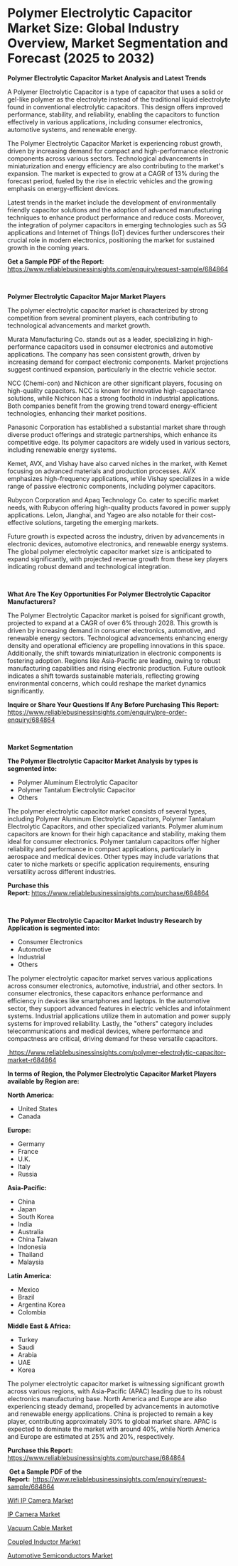 <p><h1>Polymer Electrolytic Capacitor Market Size: Global Industry Overview, Market Segmentation and Forecast (2025 to 2032)</h1></p><p><strong>Polymer Electrolytic Capacitor Market Analysis and Latest Trends</strong></p>
<p><p>A Polymer Electrolytic Capacitor is a type of capacitor that uses a solid or gel-like polymer as the electrolyte instead of the traditional liquid electrolyte found in conventional electrolytic capacitors. This design offers improved performance, stability, and reliability, enabling the capacitors to function effectively in various applications, including consumer electronics, automotive systems, and renewable energy.</p><p>The Polymer Electrolytic Capacitor Market is experiencing robust growth, driven by increasing demand for compact and high-performance electronic components across various sectors. Technological advancements in miniaturization and energy efficiency are also contributing to the market's expansion. The market is expected to grow at a CAGR of 13% during the forecast period, fueled by the rise in electric vehicles and the growing emphasis on energy-efficient devices. </p><p>Latest trends in the market include the development of environmentally friendly capacitor solutions and the adoption of advanced manufacturing techniques to enhance product performance and reduce costs. Moreover, the integration of polymer capacitors in emerging technologies such as 5G applications and Internet of Things (IoT) devices further underscores their crucial role in modern electronics, positioning the market for sustained growth in the coming years.</p></p>
<p><strong>Get a Sample PDF of the Report:&nbsp;</strong> <a href="https://www.reliablebusinessinsights.com/enquiry/request-sample/684864?utm_campaign=950&utm_medium=2&utm_source=Github&utm_content=ia&utm_term=11022025&utm_id=polymer-electrolytic-capacitor">https://www.reliablebusinessinsights.com/enquiry/request-sample/684864</a></p>
<p>&nbsp;</p>
<p><strong>Polymer Electrolytic Capacitor Major Market Players</strong></p>
<p><p>The polymer electrolytic capacitor market is characterized by strong competition from several prominent players, each contributing to technological advancements and market growth.</p><p>Murata Manufacturing Co. stands out as a leader, specializing in high-performance capacitors used in consumer electronics and automotive applications. The company has seen consistent growth, driven by increasing demand for compact electronic components. Market projections suggest continued expansion, particularly in the electric vehicle sector.</p><p>NCC (Chemi-con) and Nichicon are other significant players, focusing on high-quality capacitors. NCC is known for innovative high-capacitance solutions, while Nichicon has a strong foothold in industrial applications. Both companies benefit from the growing trend toward energy-efficient technologies, enhancing their market positions.</p><p>Panasonic Corporation has established a substantial market share through diverse product offerings and strategic partnerships, which enhance its competitive edge. Its polymer capacitors are widely used in various sectors, including renewable energy systems.</p><p>Kemet, AVX, and Vishay have also carved niches in the market, with Kemet focusing on advanced materials and production processes. AVX emphasizes high-frequency applications, while Vishay specializes in a wide range of passive electronic components, including polymer capacitors.</p><p>Rubycon Corporation and Apaq Technology Co. cater to specific market needs, with Rubycon offering high-quality products favored in power supply applications. Lelon, Jianghai, and Yageo are also notable for their cost-effective solutions, targeting the emerging markets.</p><p>Future growth is expected across the industry, driven by advancements in electronic devices, automotive electronics, and renewable energy systems. The global polymer electrolytic capacitor market size is anticipated to expand significantly, with projected revenue growth from these key players indicating robust demand and technological integration.</p></p>
<p>&nbsp;</p>
<p><strong>What Are The Key Opportunities For Polymer Electrolytic Capacitor Manufacturers?</strong></p>
<p><p>The Polymer Electrolytic Capacitor market is poised for significant growth, projected to expand at a CAGR of over 6% through 2028. This growth is driven by increasing demand in consumer electronics, automotive, and renewable energy sectors. Technological advancements enhancing energy density and operational efficiency are propelling innovations in this space. Additionally, the shift towards miniaturization in electronic components is fostering adoption. Regions like Asia-Pacific are leading, owing to robust manufacturing capabilities and rising electronic production. Future outlook indicates a shift towards sustainable materials, reflecting growing environmental concerns, which could reshape the market dynamics significantly.</p></p>
<p><strong>Inquire or Share Your Questions If Any Before Purchasing This Report:</strong> <a href="https://www.reliablebusinessinsights.com/enquiry/pre-order-enquiry/684864?utm_campaign=950&utm_medium=2&utm_source=Github&utm_content=ia&utm_term=11022025&utm_id=polymer-electrolytic-capacitor">https://www.reliablebusinessinsights.com/enquiry/pre-order-enquiry/684864</a></p>
<p>&nbsp;</p>
<p><strong>Market Segmentation</strong></p>
<p><strong>The Polymer Electrolytic Capacitor Market Analysis by types is segmented into:</strong></p>
<p><ul><li>Polymer Aluminum Electrolytic Capacitor</li><li>Polymer Tantalum Electrolytic Capacitor</li><li>Others</li></ul></p>
<p><p>The polymer electrolytic capacitor market consists of several types, including Polymer Aluminum Electrolytic Capacitors, Polymer Tantalum Electrolytic Capacitors, and other specialized variants. Polymer aluminum capacitors are known for their high capacitance and stability, making them ideal for consumer electronics. Polymer tantalum capacitors offer higher reliability and performance in compact applications, particularly in aerospace and medical devices. Other types may include variations that cater to niche markets or specific application requirements, ensuring versatility across different industries.</p></p>
<p><strong>Purchase this Report:&nbsp;</strong><a href="https://www.reliablebusinessinsights.com/purchase/684864?utm_campaign=950&utm_medium=2&utm_source=Github&utm_content=ia&utm_term=11022025&utm_id=polymer-electrolytic-capacitor">https://www.reliablebusinessinsights.com/purchase/684864</a></p>
<p>&nbsp;</p>
<p><strong>The Polymer Electrolytic Capacitor Market Industry Research by Application is segmented into:</strong></p>
<p><ul><li>Consumer Electronics</li><li>Automotive</li><li>Industrial</li><li>Others</li></ul></p>
<p><p>The polymer electrolytic capacitor market serves various applications across consumer electronics, automotive, industrial, and other sectors. In consumer electronics, these capacitors enhance performance and efficiency in devices like smartphones and laptops. In the automotive sector, they support advanced features in electric vehicles and infotainment systems. Industrial applications utilize them in automation and power supply systems for improved reliability. Lastly, the "others" category includes telecommunications and medical devices, where performance and compactness are critical, driving demand for these versatile capacitors.</p></p>
<p><a href="https://www.reliablebusinessinsights.com/polymer-electrolytic-capacitor-market-r684864?utm_campaign=950&utm_medium=2&utm_source=Github&utm_content=ia&utm_term=11022025&utm_id=polymer-electrolytic-capacitor">&nbsp;https://www.reliablebusinessinsights.com/polymer-electrolytic-capacitor-market-r684864</a></p>
<p><strong>In terms of Region, the Polymer Electrolytic Capacitor Market Players available by Region are:</strong></p>
<p>
    <p> <strong> North America: </strong>
        <ul>
            <li>United States</li>
            <li>Canada</li>
        </ul>
        </p> 
    <p> <strong> Europe: </strong>
        <ul>
            <li>Germany</li>
            <li>France</li>
            <li>U.K.</li>
            <li>Italy</li>
            <li>Russia</li>
        </ul>
        </p> 
    <p> <strong> Asia-Pacific: </strong>
        <ul>
            <li>China</li>
            <li>Japan</li>
            <li>South Korea</li>
            <li>India</li>
            <li>Australia</li>
            <li>China Taiwan</li>
            <li>Indonesia</li>
            <li>Thailand</li>
            <li>Malaysia</li>
        </ul>
        </p> 
    <p> <strong> Latin America: </strong>
        <ul>
            <li>Mexico</li>
            <li>Brazil</li>
            <li>Argentina Korea</li>
            <li>Colombia</li>
        </ul>
        </p> 
    <p> <strong> Middle East & Africa: </strong>
        <ul>
            <li>Turkey</li>
            <li>Saudi</li>
            <li>Arabia</li>
            <li>UAE</li>
            <li>Korea</li>
        </ul>
    </p>
    </p>
<p><p>The polymer electrolytic capacitor market is witnessing significant growth across various regions, with Asia-Pacific (APAC) leading due to its robust electronics manufacturing base. North America and Europe are also experiencing steady demand, propelled by advancements in automotive and renewable energy applications. China is projected to remain a key player, contributing approximately 30% to global market share. APAC is expected to dominate the market with around 40%, while North America and Europe are estimated at 25% and 20%, respectively.</p></p>
<p><strong>Purchase this Report: </strong><a href="https://www.reliablebusinessinsights.com/purchase/684864?utm_campaign=950&utm_medium=2&utm_source=Github&utm_content=ia&utm_term=11022025&utm_id=polymer-electrolytic-capacitor">https://www.reliablebusinessinsights.com/purchase/684864</a></p>
<p>&nbsp;<strong>Get a Sample PDF of the Report:&nbsp;&nbsp;</strong><a href="https://www.reliablebusinessinsights.com/enquiry/request-sample/684864?utm_campaign=950&utm_medium=2&utm_source=Github&utm_content=ia&utm_term=11022025&utm_id=polymer-electrolytic-capacitor">https://www.reliablebusinessinsights.com/enquiry/request-sample/684864</a></p>
<p><strong></strong></p>
<p><p><a href="https://github.com/lateshab69/Market-Research-Report-List-1/blob/main/wifi-ip-camera-market.md?utm_campaign=950&utm_medium=2&utm_source=Github&utm_content=ia&utm_term=11022025&utm_id=polymer-electrolytic-capacitor">Wifi IP Camera Market</a></p><p><a href="https://github.com/rosalinebhakta48/Market-Research-Report-List-1/blob/main/ip-camera-market.md?utm_campaign=950&utm_medium=2&utm_source=Github&utm_content=ia&utm_term=11022025&utm_id=polymer-electrolytic-capacitor">IP Camera Market</a></p><p><a href="https://github.com/hedbomkrahe/Market-Research-Report-List-1/blob/main/vacuum-cable-market.md?utm_campaign=950&utm_medium=2&utm_source=Github&utm_content=ia&utm_term=11022025&utm_id=polymer-electrolytic-capacitor">Vacuum Cable Market</a></p><p><a href="https://github.com/nkbaroga/Market-Research-Report-List-1/blob/main/coupled-inductor-market.md?utm_campaign=950&utm_medium=2&utm_source=Github&utm_content=ia&utm_term=11022025&utm_id=polymer-electrolytic-capacitor">Coupled Inductor Market</a></p><p><a href="https://github.com/chongseney974/Market-Research-Report-List-1/blob/main/automotive-semiconductors-market.md?utm_campaign=950&utm_medium=2&utm_source=Github&utm_content=ia&utm_term=11022025&utm_id=polymer-electrolytic-capacitor">Automotive Semiconductors Market</a></p></p>
